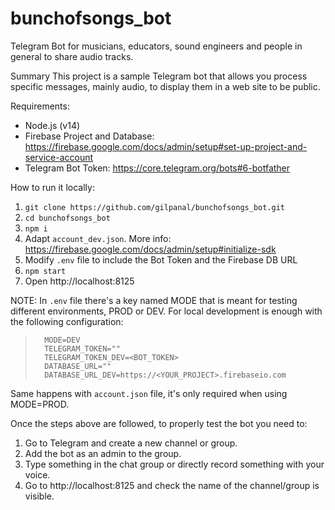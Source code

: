 # bunchofsongs_bot
Telegram Bot for musicians, educators, sound engineers and people in general to share audio tracks.

Summary
This project is a sample Telegram bot that allows you process specific messages, mainly audio, to display them in a web site to be public.

Requirements:
- Node.js (v14)
- Firebase Project and Database: https://firebase.google.com/docs/admin/setup#set-up-project-and-service-account
- Telegram Bot Token: https://core.telegram.org/bots#6-botfather

How to run it locally:
1. `git clone https://github.com/gilpanal/bunchofsongs_bot.git`
2. `cd bunchofsongs_bot`
3. `npm i`
5. Adapt `account_dev.json`. More info: https://firebase.google.com/docs/admin/setup#initialize-sdk
6. Modify `.env` file to include the Bot Token and the Firebase DB URL
7. `npm start`
8. Open http://localhost:8125

NOTE: In `.env` file there's a key named MODE that is meant for testing different environments, PROD or DEV. 
For local development is enough with the following configuration:

>       MODE=DEV
>       TELEGRAM_TOKEN=""
>       TELEGRAM_TOKEN_DEV=<BOT_TOKEN>
>       DATABASE_URL=""
>       DATABASE_URL_DEV=https://<YOUR_PROJECT>.firebaseio.com

Same happens with `account.json` file, it's only required when using MODE=PROD.

Once the steps above are followed, to properly test the bot you need to:

1. Go to Telegram and create a new channel or group.
2. Add the bot as an admin to the group.
3. Type something in the chat group or directly record something with your voice.
4. Go to http://localhost:8125 and check the name of the channel/group is visible.
